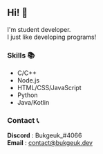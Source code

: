 ## Hi! 👋
I'm student developer.  
I just like developing programs!

### Skills 📚
* C/C++
* Node.js
* HTML/CSS/JavaScript
* Python
* Java/Kotlin

### Contact 📞
**Discord** : Bukgeuk_#4066  
**Email** : contact@bukgeuk.dev
